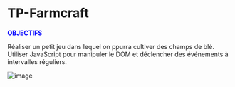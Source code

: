 # TP-Farmcraft

<span style="color:blue" >**OBJECTIFS**</span>

Réaliser un petit jeu dans lequel on ppurra cultiver des champs de blé.
Utiliser JavaScript pour manipuler le DOM et déclencher des événements à intervalles réguliers.

![image](https://github.com/Tom-D04/TP-Farmcraft/assets/84025296/cedccb39-f527-438d-ad51-1b0ba17eca9a)
